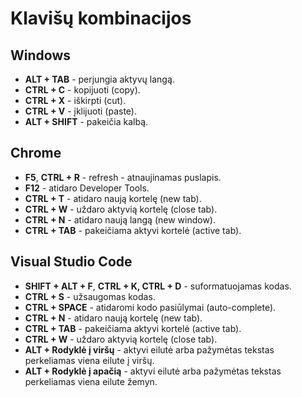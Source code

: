 # Klavišų kombinacijos

## Windows

-   **ALT + TAB** - perjungia aktyvų langą.
-   **CTRL + C** - kopijuoti (copy).
-   **CTRL + X** - iškirpti (cut).
-   **CTRL + V** - įklijuoti (paste).
-   **ALT + SHIFT** - pakeičia kalbą.

## Chrome

-   **F5**, **CTRL + R** - refresh - atnaujinamas puslapis.
-   **F12** - atidaro Developer Tools.
-   **CTRL + T** - atidaro naują kortelę (new tab).
-   **CTRL + W** - uždaro aktyvią kortelę (close tab).
-   **CTRL + N** - atidaro naują langą (new window).
-   **CTRL + TAB** - pakeičiama aktyvi kortelė (active tab).

## Visual Studio Code

-   **SHIFT + ALT + F**, **CTRL + K, CTRL + D** - suformatuojamas kodas.
-   **CTRL + S** - užsaugomas kodas.
-   **CTRL + SPACE** - atidaromi kodo pasiūlymai (auto-complete).
-   **CTRL + N** - atidaro naują kortelę (new tab).
-   **CTRL + TAB** - pakeičiama aktyvi kortelė (active tab).
-   **CTRL + W** - uždaro aktyvią kortelę (close tab).
-   **ALT + Rodyklė į viršų** - aktyvi eilutė arba pažymėtas tekstas perkeliamas viena eilute į viršų.
-   **ALT + Rodyklė į apačią** - aktyvi eilutė arba pažymėtas tekstas perkeliamas viena eilute žemyn.

